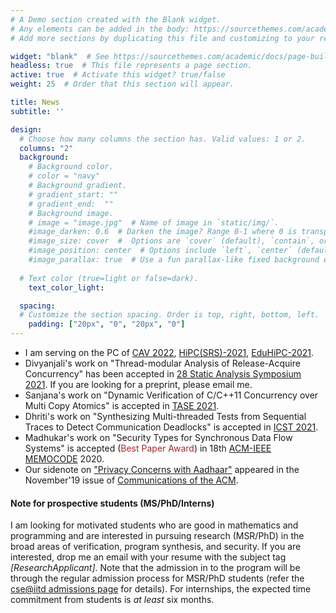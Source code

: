 ```yaml
---
# A Demo section created with the Blank widget.
# Any elements can be added in the body: https://sourcethemes.com/academic/docs/writing-markdown-latex/
# Add more sections by duplicating this file and customizing to your requirements.

widget: "blank"  # See https://sourcethemes.com/academic/docs/page-builder/
headless: true  # This file represents a page section.
active: true  # Activate this widget? true/false
weight: 25  # Order that this section will appear.

title: News
subtitle: ''

design:
  # Choose how many columns the section has. Valid values: 1 or 2.
  columns: "2"
  background:
    # Background color.
    # color = "navy"
    # Background gradient.
    # gradient_start: ""
    # gradient_end:  ""
    # Background image.
    # image = "image.jpg"  # Name of image in `static/img/`.
    #image_darken: 0.6  # Darken the image? Range 0-1 where 0 is transparent and 1 is opaque.
    #image_size: cover  #  Options are `cover` (default), `contain`, or `actual` size.
    #image_position: center  # Options include `left`, `center` (default), or `right`.
    #image_parallax: true  # Use a fun parallax-like fixed background effect? true/false
  
  # Text color (true=light or false=dark).
    text_color_light: 

  spacing:
  # Customize the section spacing. Order is top, right, bottom, left.
    padding: ["20px", "0", "20px", "0"]
---
```

- I am serving on the PC of [CAV 2022](http://i-cav.org/2022/), [HiPC(SRS)-2021](https://hipc.org/srs/), [EduHiPC-2021](https://tcpp.cs.gsu.edu/curriculum/?q=eduhipc-21). 
- Divyanjali's work on "Thread-modular Analysis of Release-Acquire Concurrency" has been accepted in [28 Static Analysis Symposium 2021](https://conf.researchr.org/home/sas-2021). If you are looking for a preprint, please email me. 
- Sanjana's work on "Dynamic Verification of C/C++11 Concurrency over Multi Copy Atomics" is accepted
in [TASE 2021](https://tase2021.github.io/). 
- Dhriti's work on "Synthesizing Multi-threaded Tests from Sequential Traces to Detect Communication Deadlocks" is accepted in [ICST 2021](https://icst2021.icmc.usp.br/). 
- Madhukar's work on "Security Types for Synchronous Data Flow Systems" is accepted (<span style="color:brown">Best Paper Award</span>) in 18th [ACM-IEEE MEMOCODE](https://iitjammu.ac.in/conferences/memocode2020/) 2020. 
- Our sidenote on ["Privacy Concerns with Aadhaar"](https://dl.acm.org/citation.cfm?id=3353770) appeared in
the November'19 issue of [Communications of the ACM](https://cacm.acm.org/).
<!-- - The fourth edition of [SAT-SMT school](https://sat-smt.in/) is taking place from Dec. 8-10, 2019. 
Consider participating. 
- Delivered a talk on verification of smart contracts in [DSV@CAV2019]. (https://smackers.github.io/democratizing-software-verification-workshop-2019/)
-->
#### Note for prospective students (MS/PhD/Interns)
I am looking for motivated students who are good in mathematics and programming and are interested in pursuing research (MSR/PhD) in the broad areas of verification, program synthesis, and security. If you are interested, drop me an email with your resume with the subject tag *[ResearchApplicant]*. Note that the admission in to the program will be through the regular admission process for MSR/PhD students (refer the [cse@iitd admissions page](http://www.cse.iitd.ac.in/index.php/2011-12-29-22-45-50/degree-programs) for details). For internships, the expected time commitment from students is *at least* six months.  
